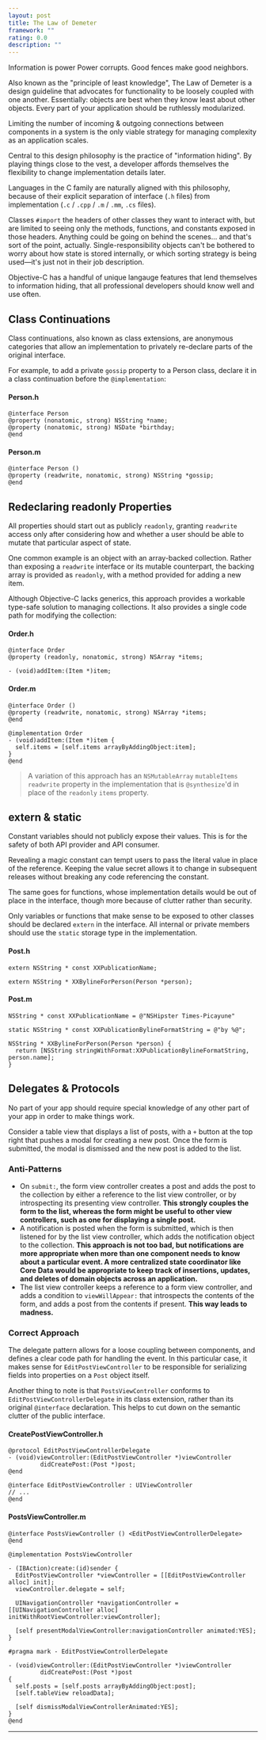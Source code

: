 ```yaml
---
layout: post
title: The Law of Demeter
framework: ""
rating: 0.0
description: ""
---
```


Information is power
Power corrupts.
Good fences make good neighbors.

Also known as the "principle of least knowledge", The Law of Demeter is a design guideline that advocates for functionality to be loosely coupled with one another. Essentially: objects are best when they know least about other objects. Every part of your application should be ruthlessly modularized.

Limiting the number of incoming & outgoing connections between components in a system is the only viable strategy for managing complexity as an application scales.

Central to this design philosophy is the practice of "information hiding". By playing things close to the vest, a developer affords themselves the flexibility to change implementation details later.

Languages in the C family are naturally aligned with this philosophy, because of their explicit separation of interface (`.h` files) from implementation (`.c` / `.cpp` / `.m` / `.mm`, `.cs` files). 

Classes `#import` the headers of other classes they want to interact with, but are limited to seeing only the methods, functions, and constants exposed in those headers. Anything could be going on behind the scenes... and that's sort of the point, actually. Single-responsibility objects can't be bothered to worry about how state is stored internally, or which sorting strategy is being used—it's just not in their job description.

Objective-C has a handful of unique langauge features that lend themselves to information hiding, that all professional developers should know well and use often. 

## Class Continuations

Class continuations, also known as class extensions, are anonymous categories that allow an implementation to privately re-declare parts of the original interface.

For example, to add a private `gossip` property to a Person class, declare it in a class continuation before the `@implementation`:

#### Person.h

~~~{objective-c}
@interface Person
@property (nonatomic, strong) NSString *name;
@property (nonatomic, strong) NSDate *birthday;
@end
~~~

#### Person.m

~~~{objective-c}
@interface Person ()
@property (readwrite, nonatomic, strong) NSString *gossip;
@end
~~~

## Redeclaring readonly Properties

All properties should start out as publicly `readonly`, granting `readwrite` access only after considering how and whether a user should be able to mutate that particular aspect of state.

One common example is an object with an array-backed collection. Rather than exposing a `readwrite` interface or its mutable counterpart, the backing array is provided as `readonly`, with a method provided for adding a new item.

Although Objective-C lacks generics, this approach provides a workable type-safe solution to managing collections. It also provides a single code path for modifying the collection:

#### Order.h

~~~{objective-c}
@interface Order
@property (readonly, nonatomic, strong) NSArray *items;

- (void)addItem:(Item *)item;
~~~

#### Order.m

~~~{objective-c}
@interface Order ()
@property (readwrite, nonatomic, strong) NSArray *items;
@end

@implementation Order
- (void)addItem:(Item *)item {
  self.items = [self.items arrayByAddingObject:item];
}
@end
~~~

> A variation of this approach has an `NSMutableArray` `mutableItems` `readwrite` property in the implementation that is `@synthesize`'d in place of the `readonly` `items` property.

## extern & static

Constant variables should not publicly expose their values. This is for the safety of both API provider and API consumer. 

Revealing a magic constant can tempt users to pass the literal value in place of the reference. Keeping the value secret allows it to change in subsequent releases without breaking any code referencing the constant.

The same goes for functions, whose implementation details would be out of place in the interface, though more because of clutter rather than security.

Only variables or functions that make sense to be exposed to other classes should be declared `extern` in the interface. All internal or private members should use the `static` storage type in the implementation.

#### Post.h

~~~{objective-c}
extern NSString * const XXPublicationName;

extern NSString * XXBylineForPerson(Person *person);
~~~

#### Post.m

~~~{objective-c}
NSString * const XXPublicationName = @"NSHipster Times-Picayune"

static NSString * const XXPublicationBylineFormatString = @"by %@";

NSString * XXBylineForPerson(Person *person) {
  return [NSString stringWithFormat:XXPublicationBylineFormatString, person.name];
}
~~~

## Delegates & Protocols

No part of your app should require special knowledge of any other part of your app in order to make things work.

Consider a table view that displays a list of posts, with a `+` button at the top right that pushes a modal for creating a new post. Once the form is submitted, the modal is dismissed and the new post is added to the list.

### Anti-Patterns

- On `submit:`, the form view controller creates a post and adds the post to the collection by either a reference to the list view controller, or by introspecting its presenting view controller. **This strongly couples the form to the list, whereas the form might be useful to other view controllers, such as one for displaying a single post.**
- A notification is posted when the form is submitted, which is then listened for by the list view controller, which adds the notification object to the collection. **This approach is not too bad, but notifications are more appropriate when more than one component needs to know about a particular event. A more centralized state coordinator like Core Data would be appropriate to keep track of insertions, updates, and deletes of domain objects across an application.**
- The list view controller keeps a reference to a form view controller, and adds a condition to `viewWillAppear:` that introspects the contents of the form, and adds a post from the contents if present. **This way leads to madness.**

### Correct Approach

The delegate pattern allows for a loose coupling between components, and defines a clear code path for handling the event. In this particular case, it makes sense for `EditPostViewController` to be responsible for serializing fields into properties on a `Post` object itself.

Another thing to note is that `PostsViewController` conforms to `EditPostViewControllerDelegate` in its class extension, rather than its original `@interface` declaration. This helps to cut down on the semantic clutter of the public interface.

#### CreatePostViewController.h

~~~{objective-c}
@protocol EditPostViewControllerDelegate
- (void)viewController:(EditPostViewController *)viewController
         didCreatePost:(Post *)post;
@end

@interface EditPostViewController : UIViewController
// ...
@end
~~~

#### PostsViewController.m

~~~{objective-c}
@interface PostsViewController () <EditPostViewControllerDelegate>
@end

@implementation PostsViewController

- (IBAction)create:(id)sender {
  EditPostViewController *viewController = [[EditPostViewController alloc] init];
  viewController.delegate = self;

  UINavigationController *navigationController = [[UINavigationController alloc] initWithRootViewController:viewController];

  [self presentModalViewController:navigationController animated:YES];
}

#pragma mark - EditPostViewControllerDelegate

- (void)viewController:(EditPostViewController *)viewController
         didCreatePost:(Post *)post
{
  self.posts = [self.posts arrayByAddingObject:post];
  [self.tableView reloadData];

  [self dismissModalViewControllerAnimated:YES];
}
@end
~~~

* * *


